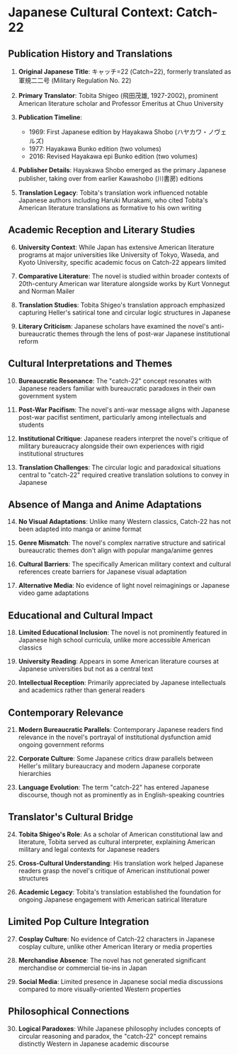 # Japanese Cultural Context: Catch-22

## Publication History and Translations

1. **Original Japanese Title**: キャッチ=22 (Catch=22), formerly translated as 軍規二二号 (Military Regulation No. 22)

2. **Primary Translator**: Tobita Shigeo (飛田茂雄, 1927-2002), prominent American literature scholar and Professor Emeritus at Chuo University

3. **Publication Timeline**:
   - 1969: First Japanese edition by Hayakawa Shobo (ハヤカワ・ノヴェルズ)
   - 1977: Hayakawa Bunko edition (two volumes)
   - 2016: Revised Hayakawa epi Bunko edition (two volumes)

4. **Publisher Details**: Hayakawa Shobo emerged as the primary Japanese publisher, taking over from earlier Kawashobo (川書房) editions

5. **Translation Legacy**: Tobita's translation work influenced notable Japanese authors including Haruki Murakami, who cited Tobita's American literature translations as formative to his own writing

## Academic Reception and Literary Studies

6. **University Context**: While Japan has extensive American literature programs at major universities like University of Tokyo, Waseda, and Kyoto University, specific academic focus on Catch-22 appears limited

7. **Comparative Literature**: The novel is studied within broader contexts of 20th-century American war literature alongside works by Kurt Vonnegut and Norman Mailer

8. **Translation Studies**: Tobita Shigeo's translation approach emphasized capturing Heller's satirical tone and circular logic structures in Japanese

9. **Literary Criticism**: Japanese scholars have examined the novel's anti-bureaucratic themes through the lens of post-war Japanese institutional reform

## Cultural Interpretations and Themes

10. **Bureaucratic Resonance**: The "catch-22" concept resonates with Japanese readers familiar with bureaucratic paradoxes in their own government system

11. **Post-War Pacifism**: The novel's anti-war message aligns with Japanese post-war pacifist sentiment, particularly among intellectuals and students

12. **Institutional Critique**: Japanese readers interpret the novel's critique of military bureaucracy alongside their own experiences with rigid institutional structures

13. **Translation Challenges**: The circular logic and paradoxical situations central to "catch-22" required creative translation solutions to convey in Japanese

## Absence of Manga and Anime Adaptations

14. **No Visual Adaptations**: Unlike many Western classics, Catch-22 has not been adapted into manga or anime format

15. **Genre Mismatch**: The novel's complex narrative structure and satirical bureaucratic themes don't align with popular manga/anime genres

16. **Cultural Barriers**: The specifically American military context and cultural references create barriers for Japanese visual adaptation

17. **Alternative Media**: No evidence of light novel reimaginings or Japanese video game adaptations

## Educational and Cultural Impact

18. **Limited Educational Inclusion**: The novel is not prominently featured in Japanese high school curricula, unlike more accessible American classics

19. **University Reading**: Appears in some American literature courses at Japanese universities but not as a central text

20. **Intellectual Reception**: Primarily appreciated by Japanese intellectuals and academics rather than general readers

## Contemporary Relevance

21. **Modern Bureaucratic Parallels**: Contemporary Japanese readers find relevance in the novel's portrayal of institutional dysfunction amid ongoing government reforms

22. **Corporate Culture**: Some Japanese critics draw parallels between Heller's military bureaucracy and modern Japanese corporate hierarchies

23. **Language Evolution**: The term "catch-22" has entered Japanese discourse, though not as prominently as in English-speaking countries

## Translator's Cultural Bridge

24. **Tobita Shigeo's Role**: As a scholar of American constitutional law and literature, Tobita served as cultural interpreter, explaining American military and legal contexts for Japanese readers

25. **Cross-Cultural Understanding**: His translation work helped Japanese readers grasp the novel's critique of American institutional power structures

26. **Academic Legacy**: Tobita's translation established the foundation for ongoing Japanese engagement with American satirical literature

## Limited Pop Culture Integration

27. **Cosplay Culture**: No evidence of Catch-22 characters in Japanese cosplay culture, unlike other American literary or media properties

28. **Merchandise Absence**: The novel has not generated significant merchandise or commercial tie-ins in Japan

29. **Social Media**: Limited presence in Japanese social media discussions compared to more visually-oriented Western properties

## Philosophical Connections

30. **Logical Paradoxes**: While Japanese philosophy includes concepts of circular reasoning and paradox, the "catch-22" concept remains distinctly Western in Japanese academic discourse
